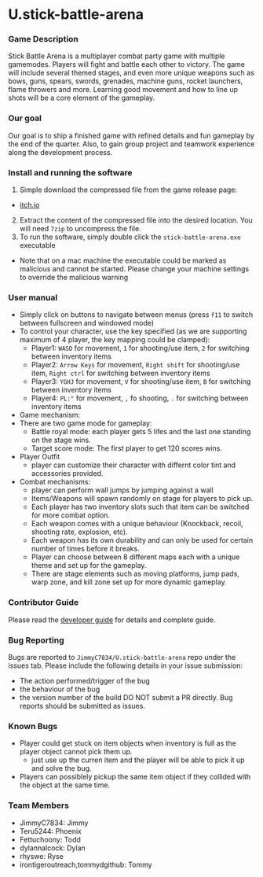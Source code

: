 # U.stick-battle-arena
### Game Description
Stick Battle Arena is a multiplayer combat party game with multiple gamemodes. Players will fight and battle each other to victory. The game will include several themed stages, and even more unique weapons such as bows, guns, spears, swords, grenades, machine guns, rocket launchers, flame throwers and more. Learning good movement and how to line up shots will be a core element of the gameplay.
### Our goal
Our goal is to ship a finished game with refined details and fun gameplay by the end of the quarter. Also, to gain group project and teamwork experience along the development process.
### Install and running the software
1. Simple download the compressed file from the game release page:
  - [itch.io](https://jimmyc.itch.io/cse403-stick-battle-arena-alpha-release)
2. Extract the content of the compressed file into the desired location. You will need `7zip` to uncompress the file.
3. To run the software, simply double click the `stick-battle-arena.exe` executable 
* Note that on a mac machine the executable could be marked as malicious and cannot be started. Please change your machine settings to override the malicious warning
### User manual
- Simply click on buttons to navigate between menus (press `f11` to switch between fullscreen and windowed mode)
- To control your character, use the key specified (as we are supporting maximum of 4 player, the key mapping could be clamped):
  - Player1: `WASD` for movement, `1` for shooting/use item, `2` for switching between inventory items
  - Player2: `Arrow Keys` for movement, `Right shift` for shooting/use item, `Right ctrl` for switching between inventory items
  - Player3: `YGHJ` for movement, `V` for shooting/use item, `B` for switching between inventory items
  - Player4: `PL:"` for movement, `,` fo shooting, `.` for switching between inventory items
- Game mechanism:
- There are two game mode for gameplay:
  - Battle royal mode: each player gets 5 lifes and the last one standing on the stage wins.
  - Target score mode: The first player to get 120 scores wins.
- Player Outfit
  - player can customize their character with differnt color tint and accessories provided.
- Combat mechanisms:
  - player can perform wall jumps by jumping against a wall
  - Items/Weapons will spawn randomly on stage for players to pick up.
  - Each player has two inventory slots such that item can be switched for more combat option.
  - Each weapon comes with a unique behaviour (Knockback, recoil, shooting rate, explosion, etc).
  - Each weapon has its own durability and can only be used for certain number of times before it breaks.
  - Player can choose between 8 different maps each with a unique theme and set up for the gameplay.
  - There are stage elements such as moving platforms, jump pads, warp zone, and kill zone set up for more dynamic gameplay.
### Contributor Guide
Please read the [developer guide](https://github.com/JimmyC7834/U.stick-battle-arena/blob/main/Docs/Developer%20Guide.md) for details and complete guide.
### Bug Reporting
Bugs are reported to `JimmyC7834/U.stick-battle-arena` repo under the issues tab. Please include the following details in your issue submission:
- The action performed/trigger of the bug
- the behaviour of the bug
- the version number of the build
DO NOT submit a PR directly. Bug reports should be submitted as issues.
### Known Bugs
- Player could get stuck on item objects when inventory is full as the player object cannot pick them up.
  - just use up the curren item and the player will be able to pick it up and solve the bug.
- Players can possiblely pickup the same item object if they collided with the object at the same time.
### Team Members
- JimmyC7834: Jimmy
- Teru5244: Phoenix
- Fettuchoony: Todd
- dylannalcock: Dylan
- rhyswe: Ryse
- irontigeroutreach,tommydgithub: Tommy
